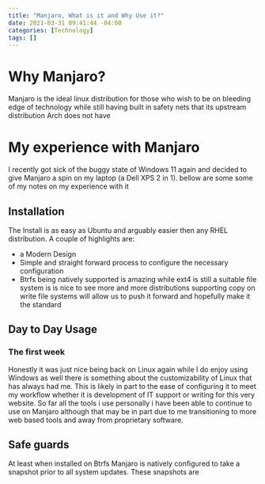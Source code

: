 ```yaml
---
title: "Manjaro, What is it and Why Use it?"
date: 2021-03-31 09:41:44 -04:00
categories: [Technology]
tags: []
---
```


# Why Manjaro?
Manjaro is the ideal linux distribution for those who wish to be on bleeding edge of technology while still having built in safety nets that its upstream distribution Arch does not have

# My experience with Manjaro

I recently got sick of the buggy state of Windows 11 again and decided to give Manjaro a spin on my laptop (a Dell XPS 2 in 1). bellow are some some of my notes on my experience with it

## Installation

The Install is as easy as Ubuntu and arguably easier then any RHEL distribution. A couple of highlights are:
* a Modern Design
* Simple and straight forward process to configure the necessary configuration
* Btrfs being natively supported is amazing while ext4 is still a suitable file system is is nice to see more and more distributions supporting copy on write file systems will allow us to push it forward and hopefully make it the standard

## Day to Day Usage

### The first week
Honestly it was just nice being back on Linux again while I do enjoy using Windows as well there is something about the customizability of Linux that has always had me. This is likely in part to the ease of configuring it to meet my workflow whether it is development of IT support or writing for this very website. So far all the tools i use personally i have been able to continue to use on Manjaro although that may be in part due to me transitioning to more web based tools and away from proprietary software. 

## Safe guards
At least when installed on Btrfs Manjaro is natively configured to take a snapshot prior to all system updates. These snapshots are 